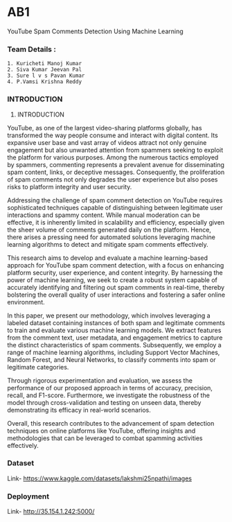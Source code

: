 
# AB1

YouTube Spam Comments Detection Using Machine Learning


### Team Details :
    1. Kuricheti Manoj Kumar
    2. Siva Kumar Jeevan Pal
    3. Sure l v s Pavan Kumar
    4. P.Vamsi Krishna Reddy
### INTRODUCTION
1.	INTRODUCTION

YouTube, as one of the largest video-sharing platforms globally, has transformed the way people consume and interact with digital content. Its expansive user base and vast array of videos attract not only genuine engagement but also unwanted attention from spammers seeking to exploit the platform for various purposes. Among the numerous tactics employed by spammers, commenting represents a prevalent avenue for disseminating spam content, links, or deceptive messages. Consequently, the proliferation of spam comments not only degrades the user experience but also poses risks to platform integrity and user security.

Addressing the challenge of spam comment detection on YouTube requires sophisticated techniques capable of distinguishing between legitimate user interactions and spammy content. While manual moderation can be effective, it is inherently limited in scalability and efficiency, especially given the sheer volume of comments generated daily on the platform. Hence, there arises a pressing need for automated solutions leveraging machine learning algorithms to detect and mitigate spam comments effectively.

This research aims to develop and evaluate a machine learning-based approach for YouTube spam comment detection, with a focus on enhancing platform security, user experience, and content integrity. By harnessing the power of machine learning, we seek to create a robust system capable of accurately identifying and filtering out spam comments in real-time, thereby bolstering the overall quality of user interactions and fostering a safer online environment.

In this paper, we present our methodology, which involves leveraging a labeled dataset containing instances of both spam and legitimate comments to train and evaluate various machine learning models. We extract features from the comment text, user metadata, and engagement metrics to capture the distinct characteristics of spam comments. Subsequently, we employ a range of machine learning algorithms, including Support Vector Machines, Random Forest, and Neural Networks, to classify comments into spam or legitimate categories.

Through rigorous experimentation and evaluation, we assess the performance of our proposed approach in terms of accuracy, precision, recall, and F1-score. Furthermore, we investigate the robustness of the model through cross-validation and testing on unseen data, thereby demonstrating its efficacy in real-world scenarios.

Overall, this research contributes to the advancement of spam detection techniques on online platforms like YouTube, offering insights and methodologies that can be leveraged to combat spamming activities effectively.

### Dataset
Link- https://www.kaggle.com/datasets/lakshmi25npathi/images
### Deployment
Link- http://35.154.1.242:5000/
